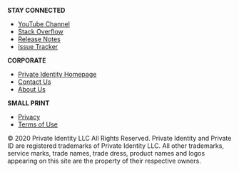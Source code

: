 **STAY CONNECTED**
* [YouTube Channel](https://www.youtube.com/channel/UCy2YOo3EhXf1oF-yY64nlKA)
* [Stack Overflow](https://stackoverflow.com/questions/tagged/privateid)
* [Release Notes](https://github.com/openinfer/PrivateIdentity/blob/master/RELEASE%20NOTES.md)
* [Issue Tracker](https://github.com/openinfer/PrivateIdentity/issues)

**CORPORATE**
* [Private Identity Homepage](https://private.id)
* [Contact Us](https://github.com/openinfer/PrivateIdentity/wiki/Contact-Us)
* [About Us](https://github.com/openinfer/PrivateIdentity/wiki/About-Us)

**SMALL PRINT**
* [Privacy](https://devel.private.id/private-policy.html)
* [Terms of Use](https://devel.private.id/terms.html)

© 2020 Private Identity LLC All Rights Reserved. Private Identity and Private ID are registered trademarks of Private Identity LLC. All other trademarks, service marks, trade names, trade dress, product names and logos appearing on this site are the property of their respective owners.